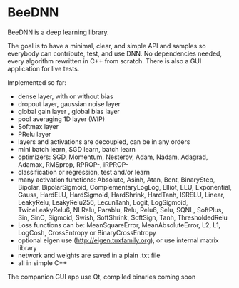 # BeeDNN

BeeDNN is a deep learning library.

The goal is to have a minimal, clear, and simple API and samples so everybody can contribute, test, and use DNN.
No dependencies needed, every algorithm rewritten in C++ from scratch. There is also a GUI application for live tests.

Implemented so far:
- dense layer, with or without bias
- dropout layer, gaussian noise layer
- global gain layer , global bias layer
- pool averaging 1D layer (WIP)
- Softmax layer
- PRelu layer
- layers and activations are decoupled, can be in any orders
- mini batch learn, SGD learn, batch learn
- optimizers: SGD, Momentum, Nesterov, Adam, Nadam, Adagrad, Adamax, RMSprop, RPROP-, iRPROP-
- classification or regression, test and/or learn
- many activation functions: Absolute, Asinh, Atan, Bent, BinaryStep, Bipolar, BipolarSigmoid, ComplementaryLogLog, Elliot, ELU, Exponential, Gauss, HardELU, HardSigmoid, HardShrink, HardTanh, ISRELU, Linear, LeakyRelu, LeakyRelu256, LecunTanh, Logit, LogSigmoid, TwiceLeakyRelu6, NLRelu, Parablu, Relu, Relu6, Selu, SQNL, SoftPlus, Sin, SinC, Sigmoid, Swish, SoftShrink, SoftSign, Tanh, ThresholdedRelu
- Loss functions can be: MeanSquareError, MeanAbsoluteError, L2, L1, LogCosh, CrossEntropy or BinaryCrossEntropy
- optional eigen use (http://eigen.tuxfamily.org), or use internal matrix library
- network and weights are saved in a plain .txt file
- all in simple C++

The companion GUI app use Qt, compiled binaries coming soon
